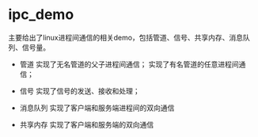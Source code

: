 # ipc_demo
主要给出了linux进程间通信的相关demo，包括管道、信号、共享内存、消息队列、信号量。

* 管道
实现了无名管道的父子进程间通信；
实现了有名管道的任意进程间通信；

* 信号
实现了信号的发送、接收和处理；

* 消息队列
实现了客户端和服务端进程间的双向通信

* 共享内存
实现了客户端和服务端的双向通信
